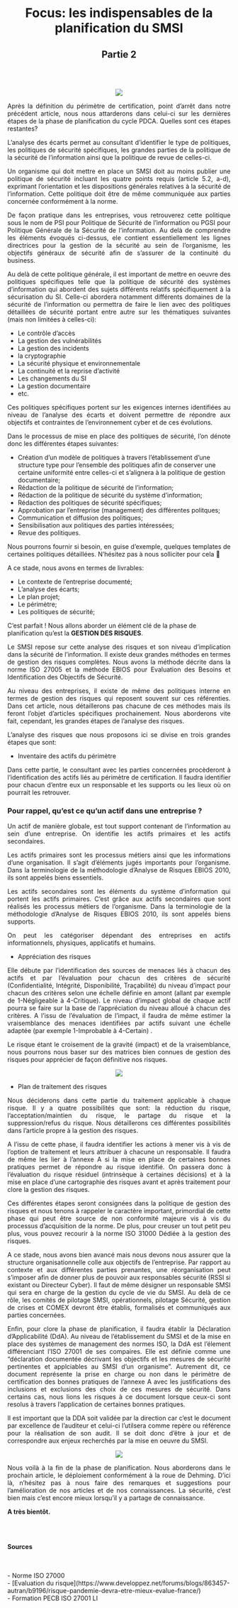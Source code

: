 <div align="center">

<h1><strong>Focus: les indispensables de la planification du SMSI</strong></h1>
<h2><strong>Partie 2</strong></h2>

</div>
<br/>
<br/>

<p align="center"> 
<img src="img63GRC.png" align="center">
</p>

<p align="justify">Après la définition du périmètre de certification, point d’arrêt dans notre précédent article, nous nous attarderons dans celui-ci sur les dernières étapes de la phase de planification du cycle PDCA. Quelles sont ces étapes restantes?</p>

<p align="justify">L’analyse des écarts permet au consultant d’identifier le type de politiques, les politiques de sécurité spécifiques, les grandes parties de la politique de la sécurité de l’information ainsi que la politique de revue de celles-ci.</p>

<p align="justify">Un organisme qui doit mettre en place un SMSI doit au moins publier une politique de sécurité incluant les quatre points requis (article 5.2, a-d), exprimant l’orientation et les dispositions générales relatives à la sécurité de l’information. Cette politique doit être de même communiquée aux parties concernée conformément à la norme. </p>

<p align="justify">De façon pratique dans les entreprises, vous retrouverez cette politique sous le nom de PSI pour Politique de Sécurité de l’information ou PGSI pour Politique Générale de la Sécurité de l’information. Au delà de comprendre les éléments évoqués ci-dessus, ele contient essentiellement les lignes directrices pour la gestion de la sécurité au sein de l’organisme, les objectifs généraux de sécurité afin de s’assurer de la continuité du business.</p>

<p align="justify">Au delà de cette politique générale, il est important de mettre en oeuvre des politiques spécifiques telle que la politique de sécurité des systèmes d’information qui abordent des sujets différents relatifs spécifiquement à la sécurisation du SI. Celle-ci abordera notamment différents domaines de la sécurité de l’information ou permettra de faire le lien avec des politiques détaillées de sécurité portant entre autre sur les thématiques suivantes (mais non limitées à celles-ci):</p>

- Le contrôle d’accès
- La gestion des vulnérabilités
- La gestion des incidents
- la cryptographie
- La sécurité physique et environnementale
- La continuité et la reprise d’activité
- Les changements du SI
- La gestion documentaire
- etc.

<p align="justify">Ces politiques spécifiques portent sur les exigences internes identifiées au niveau de l’analyse des écarts et doivent permettre de répondre aux objectifs et contraintes de l’environnement cyber et de ces évolutions.

<p align="justify">Dans le processus de mise en place des politiques de sécurité, l’on dénote donc les différentes étapes suivantes:

- Création d’un modèle de politiques à travers l’établissement d’une structure type pour l’ensemble des politiques afin de conserver une certaine uniformité entre celles-ci et s’alignera à la politique de gestion documentaire;
- Rédaction de la politique de sécurité de l’information;
- Rédaction de la politique de sécurité du système d’information;
- Rédaction des politiques de sécurité spécifiques;
- Approbation par l’entreprise (management) des différentes politques;
- Communication et diffusion des politiques;
- Sensibilisation aux politiques des parties intéressées;
- Revue des politiques. 

<p align="justify">Nous pourrons fournir si besoin, en guise d’exemple, quelques templates de certaines politiques détaillées. N’hésitez pas à nous solliciter pour cela 🙂

A ce stade, nous avons en termes de livrables:

- Le contexte de l’entreprise documenté;
- L’analyse des écarts;
- Le plan projet;
- Le périmètre;
- Les politiques de sécurité;

C’est parfait ! Nous allons aborder un élément clé de la phase de planification qu’est la <strong>GESTION DES RISQUES</strong>.
<p align="justify">Le SMSI repose sur cette analyse des risques et son niveau d’implication dans la sécurité de l’information. Il existe deux grandes méthodes en termes de gestion des risques complètes. Nous avons la méthode décrite dans la norme ISO 27005 et la méthode EBIOS pour Evaluation des Besoins et Identification des Objectifs de Sécurité.</p>

<p align="justify">Au niveau des entreprises, il existe de même des politiques interne en termes de gestion des risques qui reposent souvent sur ces référenties. Dans cet article, nous détaillerons pas chacune de ces méthodes mais ils feront l’objet d’articles spécifiques prochainement. Nous aborderons vite fait, cependant, les grandes étapes de l’analyse des risques.</p>

<p align="justify">L’analyse des risques que nous proposons ici se divise en trois grandes étapes que sont:

- Inventaire des actifs du périmètre

<p align="justify">Dans cette partie, le consultant avec les parties concernées procèderont à l’identification des actifs liés au périmètre de certification. Il faudra identifier pour chacun d’entre eux un responsable et les supports ou les lieux où on pourrait les retrouver.</p>

### Pour rappel, qu’est ce qu’un actif dans une entreprise ?

<p align="justify">Un actif de manière globale, est tout support contenant de l’information au sein d’une entreprise. On identifie les actifs primaires et les actifs secondaires.</p>
<p align="justify">Les actifs primaires sont les processus métiers ainsi que les informations d’une organisation. Il s’agit d’éléments jugés importants pour l’organisme. Dans la terminologie de la méthodologie d’Analyse de Risques EBIOS 2010, ils sont appelés biens essentiels.  </p>
<p align="justify">Les actifs secondaires sont les éléments du système d’information qui portent les actifs primaires. C’est grâce aux actifs secondaires que sont réalisés les processus métiers de l’organisme. Dans la terminologie de la méthodologie d’Analyse de Risques EBIOS 2010, ils sont appelés biens supports.  </p>
<p align="justify">On peut les catégoriser dépendant des entreprises en actifs informationnels, physiques, applicatifs et humains.</p>

- Appréciation des risques

<p align="justify">Elle débute par l’identification des sources de menaces liés à chacun des actifs et par l’évaluation pour chacun des critères de sécurité (Confidentialité, Intégrité, Disponibilité, Traçabilité) du niveau d’impact pour chacun des critères selon une échelle définie en amont (allant par exemple de 1-Négligeable à 4-Critique). Le niveau d’impact global de chaque actif pourra se faire sur la base de l’appréciation du niveau alloué à chacun des critères. A l’issu de l’évaluation de l’impact, il faudra de même estimer la vraisemblance des menaces identifiées par actifs suivant une échelle adaptée (par exemple 1-Improbable à 4-Certain) .</p>

<p align="justify">Le risque étant le croisement de la gravité (impact) et de la vraisemblance, nous pourrons nous baser sur des matrices bien connues de gestion des risques pour apprécier de façon définitive nos risques.</p>

<p align="center"> 
<img src="img61GRC.png" align="center">
</p>

- Plan de traitement des risques

<p align="justify">Nous déciderons dans cette partie du traitement applicable à chaque risque. Il y a quatre possibilités que sont: la réduction du risque, l’acceptation/maintien du risque, le partage du risque et la suppression/refus du risque. Nous détaillerons ces différentes possibilités dans l’article propre à la gestion des risques. </p>
<p align="justify">A l’issu de cette phase, il faudra identifier les actions à mener vis à vis de l’option de traitement et leurs attribuer à chacune un responsable. Il faudra de même les lier à l’annexe A si la mise en place de certaines bonnes pratiques permet de répondre au risque identifié. On passera donc à l’évaluation du risque résiduel (intrinsèque à certaines décisions) et à la mise en place d’une cartographie des risques avant et après traitement pour clore la gestion des risques.</p>

<p align="justify">Ces différentes étapes seront consignées dans la politique de gestion des risques et nous tenons à rappeler le caractère important, primordial de cette phase qui peut être source de non conformité majeure vis à vis du processus d’acquisition de la norme. De plus, pour creuser un tout petit peu plus, vous pouvez recourir à la norme ISO 31000 Dédiée à la gestion des risques.</p>

<p align="justify">A ce stade, nous avons bien avancé mais nous devons nous assurer que la structure organisationnelle colle aux objectifs de l’entreprise. Par rapport au contexte et aux différentes parties prenantes, une réorganisation peut s’imposer afin de donner plus de pouvoir aux responsables sécurité (RSSI si existant ou Directeur Cyber). Il faut de même désigner un responsable SMSI qui sera en charge de la gestion du cycle de vie du SMSI. Au delà de ce rôle, les comités de pilotage SMSI, opérationnels, pilotage Sécurité, gestion de crises et COMEX devront être établis, formalisés et communiqués aux parties concernées.</p>

<p align="justify">Enfin, pour clore la phase de planification, il faudra établir la Déclaration d’Applicabilité (DdA). Au niveau de l’établissement du SMSI et de la mise en place des systèmes de management des normes ISO, la DdA est l’élement différenciant l’ISO 27001 de ses compaires. Elle est définie comme une “déclaration documentée décrivant les objectifs et les mesures de sécurité pertinentes et applciables au SMSI d’un organisme”. Autrement dit, ce document représente la prise en charge ou non dans le périmètre de certification des bonnes pratiques de l’annexe A avec les justifications des inclusions et exclusions des choix de ces mesures de sécurité. Dans certains cas, nous lions les risques à ce document lorsque ceux-ci sont resolus à travers l’application de certaines bonnes pratiques.</p>

<p align="justify">Il est important que la DDA soit validée par la direction car c’est le document par excellence de l’auditeur et celui-ci l’utilsera comme repère ou référence pour la réalisation de son audit. Il se doit donc d’être à jour et de correspondre aux enjeux recherchés par la mise en oeuvre du SMSI.</p>

<p align="center"> 
<img src="img62GRC.png" align="center">
</p>

<p align="justify">Nous voilà à la fin de la phase de planification. Nous aborderons dans le prochain article, le déploiement conformément à la roue de Dehming. D’ici là, n’hésitez pas à nous faire des remarques et suggestions pour l’amélioration de nos articles et de nos connaissances. La sécurité, c’est bien mais c’est encore mieux lorsqu’il y a partage de connaissance.</p>

<strong>A très bientôt.</strong>

<br/>
<br/>

<strong>Sources</strong>

<br/>
<br/>
- Norme ISO 27000
<br/>
- [Evaluation du risque](https://www.developpez.net/forums/blogs/863457-autran/b9196/risque-pandemie-devra-etre-mieux-evalue-france/)
<br/>
- Formation PECB ISO 27001 LI
